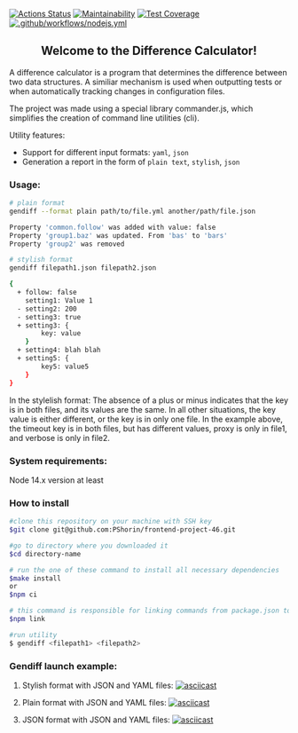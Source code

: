 [![Actions Status](https://github.com/PShorin/frontend-project-46/workflows/hexlet-check/badge.svg)](https://github.com/PShorin/frontend-project-46/actions)
[![Maintainability](https://api.codeclimate.com/v1/badges/dcdeac6a1d337ee0c25a/maintainability)](https://codeclimate.com/github/PShorin/frontend-project-46/maintainability)
[![Test Coverage](https://api.codeclimate.com/v1/badges/dcdeac6a1d337ee0c25a/test_coverage)](https://codeclimate.com/github/PShorin/frontend-project-46/test_coverage)
[![.github/workflows/nodejs.yml](https://github.com/PShorin/frontend-project-46/actions/workflows/nodejs.yml/badge.svg)](https://github.com/PShorin/frontend-project-46/actions/workflows/nodejs.yml)

<h2 align="center">Welcome to the Difference Calculator!</h2> 
A difference calculator is a program that determines the difference between two data structures. A similiar mechanism is used when outputting tests or when automatically tracking changes in configuration files.

The project was made using a special library commander.js, which simplifies the creation of command line utilities (cli).

Utility features:
 - Support for different input formats: ```yaml```, ```json```
 - Generation a report in the form of ```plain text```, ```stylish```, ```json```

 ### Usage:
```bash
# plain format
gendiff --format plain path/to/file.yml another/path/file.json

Property 'common.follow' was added with value: false
Property 'group1.baz' was updated. From 'bas' to 'bars'
Property 'group2' was removed

# stylish format
gendiff filepath1.json filepath2.json

{
  + follow: false
    setting1: Value 1
  - setting2: 200
  - setting3: true
  + setting3: {
        key: value
    }
  + setting4: blah blah
  + setting5: {
        key5: value5
    }
}

```

In the stylelish format: 
The absence of a plus or minus indicates that the key is in both files, and its values are the same. In all other situations, the key value is either different, or the key is in only one file. In the example above, the timeout key is in both files, but has different values, proxy is only in file1, and verbose is only in file2.

### System requirements:
Node 14.x version at least
### How to install
```bash
#clone this repository on your machine with SSH key
$git clone git@github.com:PShorin/frontend-project-46.git

#go to directory where you downloaded it
$cd directory-name

# run the one of these command to install all necessary dependencies
$make install
or
$npm ci

# this command is responsible for linking commands from package.json to "./bin" directory
$npm link

#run utility
$ gendiff <filepath1> <filepath2>
```

### Gendiff launch example:
  1. Stylish format with JSON and YAML files:
[![asciicast](https://asciinema.org/a/GUR6dYkDxgRYIO5eH8g2Gm67e.svg)](https://asciinema.org/a/GUR6dYkDxgRYIO5eH8g2Gm67e)

  2. Plain format with JSON and YAML files:
[![asciicast](https://asciinema.org/a/yv6g4qx2zbhzyDsjnwONbPIk1.svg)](https://asciinema.org/a/yv6g4qx2zbhzyDsjnwONbPIk1)

  3. JSON format with JSON and YAML files:
[![asciicast](https://asciinema.org/a/QXUNrFZME6JFpZ2aDgsKn9xjV.svg)](https://asciinema.org/a/QXUNrFZME6JFpZ2aDgsKn9xjV)